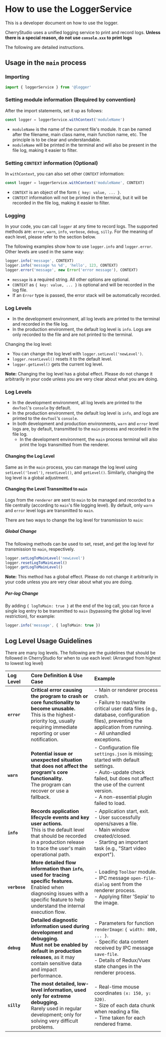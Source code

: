 # How to use the LoggerService

This is a developer document on how to use the logger.

CherryStudio uses a unified logging service to print and record logs. **Unless there is a special reason, do not use `console.xxx` to print logs**

The following are detailed instructions.

## Usage in the `main` process

### Importing

```typescript
import { loggerService } from '@logger'
```

### Setting module information (Required by convention)

After the import statements, set it up as follows:

```typescript
const logger = loggerService.withContext('moduleName')
```

- `moduleName` is the name of the current file's module. It can be named after the filename, main class name, main function name, etc. The principle is to be clear and understandable.
- `moduleName` will be printed in the terminal and will also be present in the file log, making it easier to filter.

### Setting `CONTEXT` information (Optional)

In `withContext`, you can also set other `CONTEXT` information:

```typescript
const logger = loggerService.withContext('moduleName', CONTEXT)
```

- `CONTEXT` is an object of the form `{ key: value, ... }`.
- `CONTEXT` information will not be printed in the terminal, but it will be recorded in the file log, making it easier to filter.

### Logging

In your code, you can call `logger` at any time to record logs. The supported methods are: `error`, `warn`, `info`, `verbose`, `debug`, `silly`.
For the meaning of each level, please refer to the section below.

The following examples show how to use `logger.info` and `logger.error`. Other levels are used in the same way:

```typescript
logger.info('message', CONTEXT)
logger.info('message %s %d', 'hello', 123, CONTEXT)
logger.error('message', new Error('error message'), CONTEXT)
```

- `message` is a required string. All other options are optional.
- `CONTEXT` as `{ key: value, ... }` is optional and will be recorded in the log file.
- If an `Error` type is passed, the error stack will be automatically recorded.

### Log Levels

- In the development environment, all log levels are printed to the terminal and recorded in the file log.
- In the production environment, the default log level is `info`. Logs are only recorded to the file and are not printed to the terminal.

Changing the log level:

- You can change the log level with `logger.setLevel('newLevel')`.
- `logger.resetLevel()` resets it to the default level.
- `logger.getLevel()` gets the current log level.

**Note:** Changing the log level has a global effect. Please do not change it arbitrarily in your code unless you are very clear about what you are doing.

### Log Levels

- In the development environment, all log levels are printed to the `devTool`'s `console` by default.
- In the production environment, the default log level is `info`, and logs are printed to the `devTool`'s `console`.
- In both development and production environments, `warn` and `error` level logs are, by default, transmitted to the `main` process and recorded in the file log.
  - In the development environment, the `main` process terminal will also print the logs transmitted from the renderer.

#### Changing the Log Level

Same as in the `main` process, you can manage the log level using `setLevel('level')`, `resetLevel()`, and `getLevel()`.
Similarly, changing the log level is a global adjustment.

#### Changing the Level Transmitted to `main`

Logs from the `renderer` are sent to `main` to be managed and recorded to a file centrally (according to `main`'s file logging level). By default, only `warn` and `error` level logs are transmitted to `main`.

There are two ways to change the log level for transmission to `main`:

##### Global Change

The following methods can be used to set, reset, and get the log level for transmission to `main`, respectively.

```typescript
logger.setLogToMainLevel('newLevel')
logger.resetLogToMainLevel()
logger.getLogToMainLevel()
```

**Note:** This method has a global effect. Please do not change it arbitrarily in your code unless you are very clear about what you are doing.

##### Per-log Change

By adding `{ logToMain: true }` at the end of the log call, you can force a single log entry to be transmitted to `main` (bypassing the global log level restriction), for example:

```typescript
logger.info('message', { logToMain: true })
```

## Log Level Usage Guidelines

There are many log levels. The following are the guidelines that should be followed in CherryStudio for when to use each level:
(Arranged from highest to lowest log level)

| Log Level     | Core Definition & Use Case                                                                                                                                                                          | Example                                                                                                                                                                                                            |
| :------------ | :-------------------------------------------------------------------------------------------------------------------------------------------------------------------------------------------------- | :----------------------------------------------------------------------------------------------------------------------------------------------------------------------------------------------------------------- |
| **`error`**   | **Critical error causing the program to crash or core functionality to become unusable.** <br> This is the highest-priority log, usually requiring immediate reporting or user notification.        | - Main or renderer process crash. <br> - Failure to read/write critical user data files (e.g., database, configuration files), preventing the application from running. <br> - All unhandled exceptions.           |
| **`warn`**    | **Potential issue or unexpected situation that does not affect the program's core functionality.** <br> The program can recover or use a fallback.                                                  | - Configuration file `settings.json` is missing; started with default settings. <br> - Auto-update check failed, but does not affect the use of the current version. <br> - A non-essential plugin failed to load. |
| **`info`**    | **Records application lifecycle events and key user actions.** <br> This is the default level that should be recorded in a production release to trace the user's main operational path.            | - Application start, exit. <br> - User successfully opens/saves a file. <br> - Main window created/closed. <br> - Starting an important task (e.g., "Start video export").                                         |
| **`verbose`** | **More detailed flow information than `info`, used for tracing specific features.** <br> Enabled when diagnosing issues with a specific feature to help understand the internal execution flow.     | - Loading `Toolbar` module. <br> - IPC message `open-file-dialog` sent from the renderer process. <br> - Applying filter 'Sepia' to the image.                                                                     |
| **`debug`**   | **Detailed diagnostic information used during development and debugging.** <br> **Must not be enabled by default in production releases**, as it may contain sensitive data and impact performance. | - Parameters for function `renderImage`: `{ width: 800, ... }`. <br> - Specific data content received by IPC message `save-file`. <br> - Details of Redux/Vuex state changes in the renderer process.              |
| **`silly`**   | **The most detailed, low-level information, used only for extreme debugging.** <br> Rarely used in regular development; only for solving very difficult problems.                                   | - Real-time mouse coordinates `(x: 150, y: 320)`. <br> - Size of each data chunk when reading a file. <br> - Time taken for each rendered frame.                                                                   |
